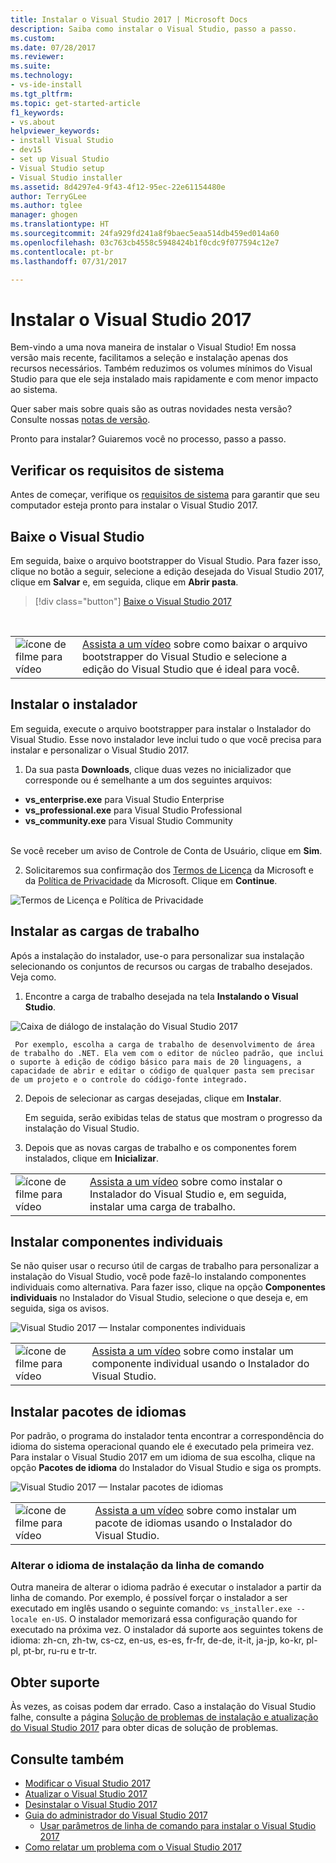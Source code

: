 ```yaml
---
title: Instalar o Visual Studio 2017 | Microsoft Docs
description: Saiba como instalar o Visual Studio, passo a passo.
ms.custom: 
ms.date: 07/28/2017
ms.reviewer: 
ms.suite: 
ms.technology:
- vs-ide-install
ms.tgt_pltfrm: 
ms.topic: get-started-article
f1_keywords:
- vs.about
helpviewer_keywords:
- install Visual Studio
- dev15
- set up Visual Studio
- Visual Studio setup
- Visual Studio installer
ms.assetid: 8d4297e4-9f43-4f12-95ec-22e61154480e
author: TerryGLee
ms.author: tglee
manager: ghogen
ms.translationtype: HT
ms.sourcegitcommit: 24fa929fd241a8f9baec5eaa514db459ed014a60
ms.openlocfilehash: 03c763cb4558c5948424b1f0cdc9f077594c12e7
ms.contentlocale: pt-br
ms.lasthandoff: 07/31/2017

---
```

# <a name="install-visual-studio-2017"></a>Instalar o Visual Studio 2017
Bem-vindo a uma nova maneira de instalar o Visual Studio! Em nossa versão mais recente, facilitamos a seleção e instalação apenas dos recursos necessários. Também reduzimos os volumes mínimos do Visual Studio para que ele seja instalado mais rapidamente e com menor impacto ao sistema.

Quer saber mais sobre quais são as outras novidades nesta versão? Consulte nossas [notas de versão](https://www.visualstudio.com/news/releasenotes/vs2017-relnotes).   

Pronto para instalar? Guiaremos você no processo, passo a passo.

## <a name="check-system-requirements"></a>Verificar os requisitos de sistema
Antes de começar, verifique os [requisitos de sistema](https://www.visualstudio.com/productinfo/vs2017-system-requirements-vs) para garantir que seu computador esteja pronto para instalar o Visual Studio 2017.

## <a name="download-visual-studio"></a>Baixe o Visual Studio
Em seguida, baixe o arquivo bootstrapper do Visual Studio. Para fazer isso, clique no botão a seguir, selecione a edição desejada do Visual Studio 2017, clique em **Salvar** e, em seguida, clique em **Abrir pasta**.

 > [!div class="button"]
 > [Baixe o Visual Studio 2017](https://aka.ms/vsdownload?utm_source=mscom&utm_campaign=msdocs)
<br/>


|         |         |
|---------|---------|
|  ![ícone de filme para vídeo](media/video-icon.png "Assista a um vídeo")  |    [Assista a um vídeo](https://mva.microsoft.com/en-US/training-courses-embed/getting-started-with-visual-studio-2017-17798/Download-the-Visual-Studio-Installer-GgrESHD6D_3311787171) sobre como baixar o arquivo bootstrapper do Visual Studio e selecione a edição do Visual Studio que é ideal para você. |

## <a name="install-the-installer"></a>Instalar o instalador  
Em seguida, execute o arquivo bootstrapper para instalar o Instalador do Visual Studio. Esse novo instalador leve inclui tudo o que você precisa para instalar e personalizar o Visual Studio 2017.

1.  Da sua pasta **Downloads**, clique duas vezes no inicializador que corresponde ou é semelhante a um dos seguintes arquivos:

  * **vs_enterprise.exe** para Visual Studio Enterprise
  * **vs_professional.exe** para Visual Studio Professional
  * **vs_community.exe** para Visual Studio Community  <br><br>

  Se você receber um aviso de Controle de Conta de Usuário, clique em **Sim**.  

2.  Solicitaremos sua confirmação dos [Termos de Licença](https://www.visualstudio.com/license-terms/) da Microsoft e da [Política de Privacidade](https://go.microsoft.com/fwlink/?LinkID=824704) da Microsoft. Clique em **Continue**.  

   ![Termos de Licença e Política de Privacidade](media/vs2017-privacy-and-license-terms.PNG "Termos de Licença e Política de Privacidade da Microsoft")  

## <a name="install-workloads"></a>Instalar as cargas de trabalho  
 Após a instalação do instalador, use-o para personalizar sua instalação selecionando os conjuntos de recursos ou cargas de trabalho desejados. Veja como.

1.  Encontre a carga de trabalho desejada na tela **Instalando o Visual Studio**.

  ![Caixa de diálogo de instalação do Visual Studio 2017](media/vs2017-workloads.PNG "Instalar cargas de trabalho do Visual Studio")

     Por exemplo, escolha a carga de trabalho de desenvolvimento de área de trabalho do .NET. Ela vem com o editor de núcleo padrão, que inclui o suporte à edição de código básico para mais de 20 linguagens, a capacidade de abrir e editar o código de qualquer pasta sem precisar de um projeto e o controle do código-fonte integrado.  

2.  Depois de selecionar as cargas desejadas, clique em **Instalar**.  

    Em seguida, serão exibidas telas de status que mostram o progresso da instalação do Visual Studio.

3.  Depois que as novas cargas de trabalho e os componentes forem instalados, clique em **Inicializar**.

|         |         |
|---------|---------|
|  ![ícone de filme para vídeo](media/video-icon.png "Assista a um vídeo")  |    [Assista a um vídeo](https://mva.microsoft.com/en-US/training-courses-embed/getting-started-with-visual-studio-2017-17798/Install-Workloads-in-Visual-Studio-2017-jHE19HD6D_1611787171) sobre como instalar o Instalador do Visual Studio e, em seguida, instalar uma carga de trabalho. |

## <a name="install-individual-components"></a>Instalar componentes individuais

Se não quiser usar o recurso útil de cargas de trabalho para personalizar a instalação do Visual Studio, você pode fazê-lo instalando componentes individuais como alternativa. Para fazer isso, clique na opção **Componentes individuais** no Instalador do Visual Studio, selecione o que deseja e, em seguida, siga os avisos.

  ![Visual Studio 2017 — Instalar componentes individuais](media/vs2017-components.PNG "Instalar componentes individuais do Visual Studio")

  |         |         |
  |---------|---------|
  |  ![ícone de filme para vídeo](media/video-icon.png "Assista a um vídeo")  |   [Assista a um vídeo](https://mva.microsoft.com/en-US/training-courses-embed/getting-started-with-visual-studio-2017-17798/Install-Components-in-Visual-Studio-2017-ZMfaVID6D_7411787171) sobre como instalar um componente individual usando o Instalador do Visual Studio. |

## <a name="install-language-packs"></a>Instalar pacotes de idiomas

Por padrão, o programa do instalador tenta encontrar a correspondência do idioma do sistema operacional quando ele é executado pela primeira vez. Para instalar o Visual Studio 2017 em um idioma de sua escolha, clique na opção **Pacotes de idioma** do Instalador do Visual Studio e siga os prompts.

  ![Visual Studio 2017 — Instalar pacotes de idiomas](media/vs2017-languages.PNG "Instalar pacotes de idiomas do Visual Studio")

  |         |         |
  |---------|---------|
  |  ![ícone de filme para vídeo](media/video-icon.png "Assista a um vídeo")  |   [Assista a um vídeo](https://mva.microsoft.com/en-US/training-courses-embed/getting-started-with-visual-studio-2017-17798/Install-Language-Packs-in-Visual-Studio-2017-ByT7yID6D_9011787171) sobre como instalar um pacote de idiomas usando o Instalador do Visual Studio. |

### <a name="change-the-installer-language-from-the-command-line"></a>Alterar o idioma de instalação da linha de comando

Outra maneira de alterar o idioma padrão é executar o instalador a partir da linha de comando. Por exemplo, é possível forçar o instalador a ser executado em inglês usando o seguinte comando: `vs_installer.exe --locale en-US`. O instalador memorizará essa configuração quando for executado na próxima vez. O instalador dá suporte aos seguintes tokens de idioma: zh-cn, zh-tw, cs-cz, en-us, es-es, fr-fr, de-de, it-it, ja-jp, ko-kr, pl-pl, pt-br, ru-ru e tr-tr.

## <a name="get-support"></a>Obter suporte
Às vezes, as coisas podem dar errado. Caso a instalação do Visual Studio falhe, consulte a página [Solução de problemas de instalação e atualização do Visual Studio 2017](troubleshooting-installation-issues.md) para obter dicas de solução de problemas.

## <a name="see-also"></a>Consulte também  
* [Modificar o Visual Studio 2017](modify-visual-studio.md)
* [Atualizar o Visual Studio 2017](update-visual-studio.md)
* [Desinstalar o Visual Studio 2017](uninstall-visual-studio.md)
* [Guia do administrador do Visual Studio 2017](visual-studio-administrator-guide.md)
  * [Usar parâmetros de linha de comando para instalar o Visual Studio 2017](use-command-line-parameters-to-install-visual-studio.md)
* [Como relatar um problema com o Visual Studio 2017](../ide/how-to-report-a-problem-with-visual-studio-2017.md)


